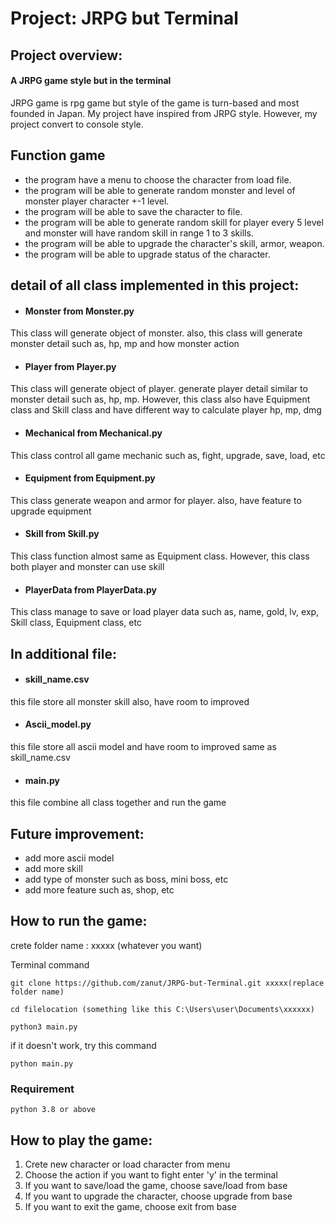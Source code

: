 # Project: JRPG but Terminal

## Project overview:
#### A JRPG game style but in the terminal
JRPG game is rpg game but style of the game is turn-based and most founded in Japan. 
My project have inspired from JRPG style. However, my project convert to console style.  

## Function game
- the program have a menu to choose the character from load file.
- the program will be able to generate random monster and level of monster player character +-1 level.
- the program will be able to save the character to file.
- the program will be able to generate random skill for player every 5 level and monster will have random skill in range 1 to 3 skills.
- the program will be able to upgrade the character's skill, armor, weapon.
- the program will be able to upgrade status of the character.



## detail of all class implemented in this project:
-  #### Monster  from Monster.py
This class will generate object of monster. also, this class will generate monster detail such as, hp, mp and how monster action
-  #### Player  from Player.py
This class will generate object of player. generate player detail similar to monster detail such as, hp, mp. However, this class also have Equipment class and Skill class and have different way to calculate player hp, mp, dmg
-  #### Mechanical from Mechanical.py
This class control all game mechanic such as, fight, upgrade, save, load, etc
-  #### Equipment from Equipment.py
This class generate weapon and armor for player. also, have feature to upgrade equipment
-  #### Skill  from Skill.py
This class function almost same as Equipment class. However, this class both player and monster can use skill
-  #### PlayerData  from PlayerData.py
This class manage to save or load player data such as, name, gold, lv, exp, Skill class, Equipment class, etc

## In additional file:  
- #### skill_name.csv  
this file store all monster skill also, have room to improved
- #### Ascii_model.py  
this file store all ascii model and have room to improved same as skill_name.csv
- #### main.py  
this file combine all class together and run the game

## Future improvement:
- add more ascii model
- add more skill
- add type of monster such as boss, mini boss, etc
- add more feature such as, shop, etc

## How to run the game:

crete folder name : xxxxx (whatever you want)  

Terminal command
```
git clone https://github.com/zanut/JRPG-but-Terminal.git xxxxx(replace folder name)  

cd filelocation (something like this C:\Users\user\Documents\xxxxxx)

python3 main.py
```
if it doesn't work, try this command
```
python main.py
```
### Requirement
`python 3.8 or above`


## How to play the game:
1. Crete new character or load character from menu
2. Choose the action if you want to fight enter 'y' in the terminal
3. If you want to save/load the game, choose save/load from base
4. If you want to upgrade the character, choose upgrade from base
5. If you want to exit the game, choose exit from base
